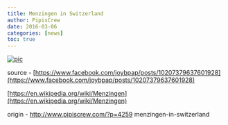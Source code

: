 ```yaml
---
title: Menzingen in Switzerland
author: PipisCrew
date: 2016-03-06
categories: [news]
toc: true
---
```


[ ![pic](https://scontent-cdg2-1.xx.fbcdn.net/hphotos-xlt1/t31.0-8/12792279_10207379634161842_7375738548959516717_o.jpg)](https://scontent-cdg2-1.xx.fbcdn.net/hphotos-xlt1/t31.0-8/12792279_10207379634161842_7375738548959516717_o.jpg)

source - [https://www.facebook.com/joybpap/posts/10207379637601928](https://www.facebook.com/joybpap/posts/10207379637601928)

[https://en.wikipedia.org/wiki/Menzingen](https://en.wikipedia.org/wiki/Menzingen)

origin - http://www.pipiscrew.com/?p=4259 menzingen-in-switzerland